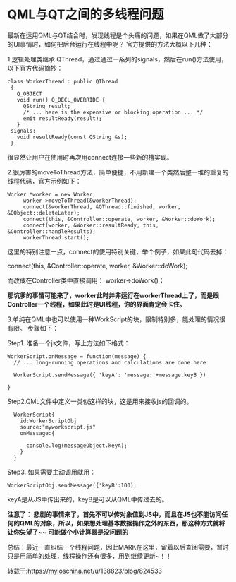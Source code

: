 # QML与QT之间的多线程问题

最新在运用QML与QT结合时，发现线程是个头痛的问题，如果在QML做了大部分的UI事情时，如何把后台运行在线程中呢？ 官方提供的方法大概以下几种：

1.逻辑处理类继承 QThread，通过通过一系列的signals，然后在run()方法使用，以下官方代码摘抄：
```
class WorkerThread : public QThread
 {
   Q_OBJECT
   void run() Q_DECL_OVERRIDE {
     QString result;
     /* ... here is the expensive or blocking operation ... */
     emit resultReady(result);
   }
 signals:
   void resultReady(const QString &s);
 };
```
很显然让用户在使用时再次用connect连接一些新的槽实现。

 

2.很厉害的moveToThread方法，简单便捷，不用新建一个类然后整一堆的重复的线程代码，官方示例如下：
```
Worker *worker = new Worker;
     worker->moveToThread(&workerThread);
     connect(&workerThread, &QThread::finished, worker, &QObject::deleteLater);
     connect(this, &Controller::operate, worker, &Worker::doWork);
     connect(worker, &Worker::resultReady, this, &Controller::handleResults);
     workerThread.start();
```
这里的特别注意一点，connect的使用特别关键，举个例子，如果此句代码去掉：

 connect(this, &Controller::operate, worker, &Worker::doWork);

而改成在Controller类中直接调用：
worker->doWork()；

**那坑爹的事情可能来了，worker此时并非运行在workerThread上了，而是跟Controller一个线程，如果此时是UI线程，你的界面肯定会卡住。**

 

3.单纯在QML中也可以使用一种WorkScript的块，限制特别多，能处理的情况很有限。 步骤如下：

Step1. 准备一个js文件，写上方法如下格式：
```
WorkerScript.onMessage = function(message) {
  // ... long-running operations and calculations are done here

  WorkerScript.sendMessage({ 'keyA': 'message:'+message.keyB })

}
```
Step2.QML文件中定义一类似这样的块，这是用来接收js的回调的。
```
  WorkerScript{
    id:WorkerScriptObj
    source:"myworkscript.js"
    onMessage:{

​      console.log(messageObject.keyA);
​    }
  }
```
Step3. 如果需要主动调用就用：
```
WorkerScriptObj.sendMessage({'keyB':100);
```
keyA是从JS中传出来的，keyB是可以从QML中传过去的。

 

**注意了： 悲剧的事情来了，首先不可以传对象值到JS中，而且在JS也不能访问任何的QML的对象，所以，如果想处理基本数据操作之外的东西，那这种方式就将让你失望了~~ 可能做个小计算器是没问题的**

 

 

总结：最近一直纠结一个线程问题，因此MARK在这里，留着以后查阅需要，暂时只是用简单的处理，线程操作还有很多，用到继续更新~！！

转载于:https://my.oschina.net/u/138823/blog/824533